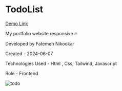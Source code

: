 # TodoList

 [Demo Link](https://nikmahla.github.io/TodoList/)

My portfolio website  responsive 🔥

Developed by Fatemeh Nikookar

Created - 2024-06-07

Technologies Used - Html , Css, Tailwind, Javascript

Role - Frontend

![todo](https://github.com/nikmahla/TodoList/assets/53364627/a12513d8-a624-4ad9-bd87-68b28f30099a)


